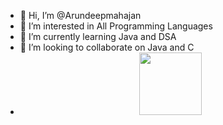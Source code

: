 - 👋 Hi, I’m @Arundeepmahajan
- 👀 I’m interested in All Programming Languages
- 🌱 I’m currently learning Java and DSA
- 💞️ I’m looking to collaborate on Java and C
- <div id="header" align="center">
  <img src="https://media.giphy.com/media/cUAGuLiEcTBwRfkAQq/giphy.gif" width="100"/>
</div>
